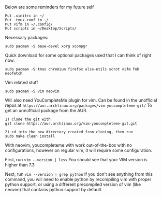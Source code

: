 Below are some reminders for my future self
```
Put .xinitrc in ~/
Put .tmux.conf in ~/
Put vifm in ~/.config/
Put scripts in ~/Desktop/Scripts/
```
Necessary packages:
```
sudo pacman -S base-devel xorg xcompgr
```
Quick download for some optional packages used that I can think of right now:
```
sudo pacman -S tmux chromium firefox alsa-utils scrot vifm feh neofetch 
```
Vim related stuff
```
sudo pacman -S vim neovim
```
Will also need YouCompleteMe plugin for vim. Can be found in the unofficial repos at ``` https://aur.archlinux.org/packages/vim-youcompleteme-git/ ```
To get an unnofficial package from the AUR. 
``` 
1) clone the git with
git clone https://aur.archlinux.org/vim-youcompleteme-git.git

2) cd into the new directory created from cloning, then run  
sudo make clean install
```

With neovim, youcompleteme with work out-of-the-box with no configurations, however on regular vim, it will require some configuration.

First, run ``` vim --version | less ```
You should see that your VIM version is higher than 7.3

Next, run ``` vim --version | grep python ```
If you don't see anything from this command, you will need to enable python by recompiling vim with proper python support, or using a different precompiled version of vim (like neovim) that contains python support by default.

